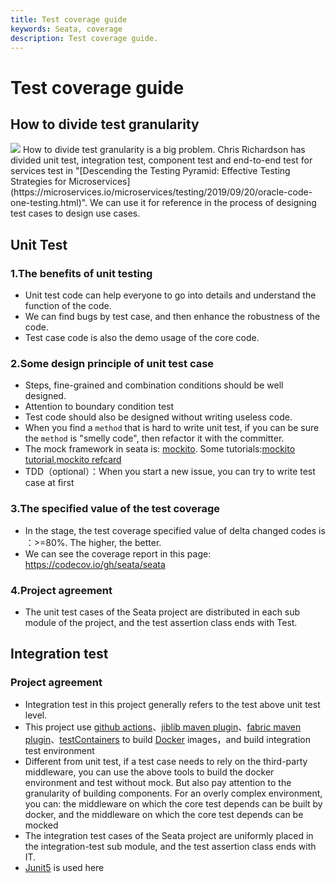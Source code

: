 ```yaml
---
title: Test coverage guide
keywords: Seata, coverage
description: Test coverage guide.
---
```


# Test coverage guide

## How to divide test granularity
  <img src="https://microservices.io/i/test-pyramid.jpeg">
        How to divide test granularity is a big problem. Chris Richardson has divided unit test, integration test, component test and end-to-end test for services test in "[Descending the Testing Pyramid: Effective Testing Strategies for Microservices](https://microservices.io/microservices/testing/2019/09/20/oracle-code-one-testing.html)". We can use it for reference in the process of designing test cases to design use cases.

## Unit Test

### 1.The benefits of unit testing 
  * Unit test code can help everyone to go into details and understand the function of the code.
  * We can find bugs by test case, and then enhance the robustness of the code.
  * Test case code is also the demo usage of the core code.
### 2.Some design principle of unit test case 
  * Steps, fine-grained and combination conditions should be well designed.
  * Attention to boundary condition test
  * Test code should also be designed without writing useless code.
  * When you find a `method` that is hard to write unit test, if you can be sure the `method` is "smelly code", then  refactor it with the committer.
  * The mock framework in seata is: [mockito](http://site.mockito.org/). Some tutorials:[mockito tutorial](http://www.baeldung.com/bdd-mockito),[mockito refcard](https://dzone.com/refcardz/mockito)
  * TDD（optional）：When you start a new issue, you can try to write test case at first 
### 3.The specified value of the test coverage
  * In the stage, the test coverage specified value of delta changed codes is ：>=80%. The higher, the better.
  * We can see the coverage report in this page: https://codecov.io/gh/seata/seata
### 4.Project agreement
  * The unit test cases of the Seata project are distributed in each sub module of the project, and the test assertion class ends with Test.

## Integration test

### Project agreement  
  * Integration test in this project generally refers to the test above unit test level.
  * This project use [github actions](https://help.github.com/en/actions/automating-your-workflow-with-github-actions)、[jiblib maven plugin](https://github.com/GoogleContainerTools/jib)、[fabric maven plugin](https://github.com/fabric8io/fabric8-maven-plugin)、[testContainers](https://github.com/testcontainers/testcontainers-java) to build [Docker](https://www.docker.com/) images，and build integration test environment 
  * Different from unit test, if a test case needs to rely on the third-party middleware, you can use the above tools to build the docker environment and test without mock. But also pay attention to the granularity of building components. For an overly complex environment, you can: the middleware on which the core test depends can be built by docker, and the middleware on which the core test depends can be mocked
  * The integration test cases of the Seata project are uniformly placed in the integration-test sub module, and the test assertion class ends with IT.
  * [Junit5](https://junit.org/junit5/) is used here
